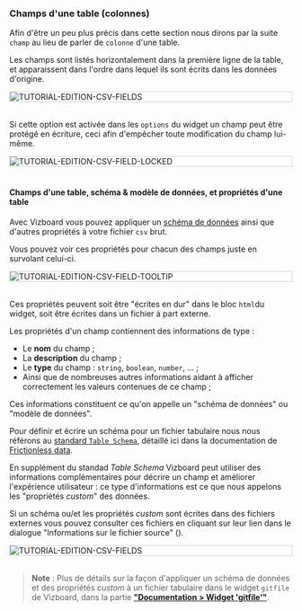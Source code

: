 ### Champs d'une table (colonnes)

Afin d'être un peu plus précis dans cette section nous dirons par la suite `champ` au lieu de parler de `colonne` d'une table.

Les champs sont listés horizontalement dans la première ligne de la table, et apparaissent dans l'ordre dans lequel ils sont écrits dans les données d'origine.

<div style="border: thin solid lightgrey;">
  <img
    alt="TUTORIAL-EDITION-CSV-FIELDS"
    src="https://raw.githubusercontent.com/multi-coop/vizboard-website-content/main/images/tutorial/edit-csv/edit-csv-fields.png"
    />
</div>

<br>

Si cette option est activée dans les `options` du widget un champ peut être protégé en écriture, ceci afin d'empêcher toute modification du champ lui-même.

<div style="border: thin solid lightgrey;">
  <img
    alt="TUTORIAL-EDITION-CSV-FIELD-LOCKED"
    src="https://raw.githubusercontent.com/multi-coop/vizboard-website-content/main/images/tutorial/edit-csv/edit-csv-field-locked.png"
    />
</div>

<br>

#### Champs d'une table, schéma & modèle de données, et propriétés d'une table

Avec Vizboard vous pouvez appliquer un [schéma de données](https://specs.frictionlessdata.io/table-schema/) ainsi que d'autres propriétés à votre fichier `csv` brut.

Vous pouvez voir ces propriétés pour chacun des champs juste en survolant celui-ci.

<div style="border: thin solid lightgrey;">
  <img
    alt="TUTORIAL-EDITION-CSV-FIELD-TOOLTIP"
    src="https://raw.githubusercontent.com/multi-coop/vizboard-website-content/main/images/tutorial/edit-csv/edit-csv-field.png"
    />
</div>

<br>

Ces propriétés peuvent soit être "écrites en dur" dans le bloc `html`du widget, soit être écrites dans un fichier à part externe.

Les propriétés d'un champ contiennent des informations de type :

- Le **nom** du champ ;
- La **description** du champ ;
- Le **type** du champ : `string`, `boolean`, `number`, ... ;
- Ainsi que de nombreuses autres informations aidant à afficher correctement les valeurs contenues de ce champ ;

Ces informations constituent ce qu'on appelle un "schéma de données" ou "modèle de données".

Pour définir et écrire un schéma pour un fichier tabulaire nous nous référons au [standard `Table Schema`](https://specs.frictionlessdata.io/table-schema/), détaillé ici dans la documentation de [Frictionless data](https://specs.frictionlessdata.io).

En supplément du standad _Table Schema_ Vizboard peut utiliser des informations complémentaires pour décrire un champ et améliorer l'expérience utilisateur : ce type d'informations est ce que nous appelons les "propriétés _custom_" des données.

Si un schéma ou/et les propriétés _custom_ sont écrites dans des fichiers externes vous pouvez consulter ces fichiers en cliquant sur leur lien dans le dialogue "Informations sur le fichier source" (<span class="icon"><i class="mdi mdi-information-outline"></i></span>).

<div style="border: thin solid lightgrey;">
  <img
    alt="TUTORIAL-EDITION-CSV-FIELDS"
    src="https://raw.githubusercontent.com/multi-coop/vizboard-website-content/main/images/tutorial/edit-csv/edit-csv-schema_props.png"
    />
</div>

<br>

> **Note** : Plus de détails sur la façon d'appliquer un schéma de données et des propriétés _custom_ à un fichier tabulaire dans le widget `gitfile` de Vizboard, dans la partie **["Documentation > Widget 'gitfile'"](/docs-gitfile)**.

